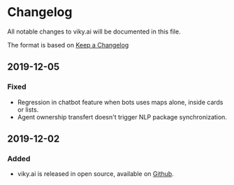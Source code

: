 # Changelog

All notable changes to viky.ai will be documented in this file.

The format is based on [Keep a Changelog](https://keepachangelog.com/en/1.1.0/)


## 2019-12-05

### Fixed

- Regression in chatbot feature when bots uses maps alone, inside cards or lists.
- Agent ownership transfert doesn't trigger NLP package synchronization.

## 2019-12-02

### Added

- viky.ai is released in open source, available on [Github](https://github.com/viky-ai/viky-ai).

